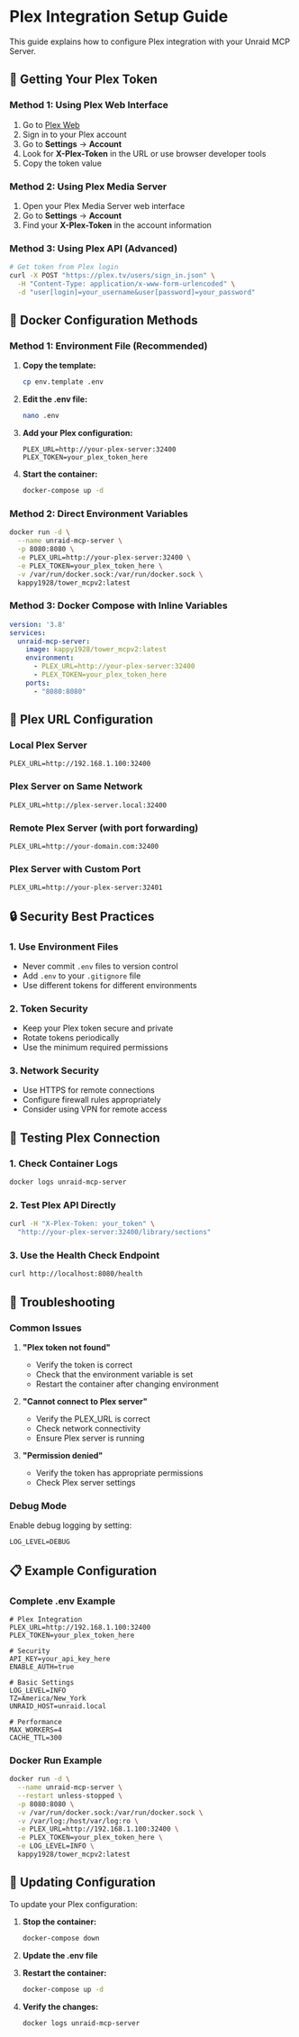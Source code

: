 # Plex Integration Setup Guide

This guide explains how to configure Plex integration with your Unraid MCP Server.

## 🔑 Getting Your Plex Token

### Method 1: Using Plex Web Interface
1. Go to [Plex Web](https://app.plex.tv/web/app)
2. Sign in to your Plex account
3. Go to **Settings** → **Account**
4. Look for **X-Plex-Token** in the URL or use browser developer tools
5. Copy the token value

### Method 2: Using Plex Media Server
1. Open your Plex Media Server web interface
2. Go to **Settings** → **Account**
3. Find your **X-Plex-Token** in the account information

### Method 3: Using Plex API (Advanced)
```bash
# Get token from Plex login
curl -X POST "https://plex.tv/users/sign_in.json" \
  -H "Content-Type: application/x-www-form-urlencoded" \
  -d "user[login]=your_username&user[password]=your_password"
```

## 🐳 Docker Configuration Methods

### Method 1: Environment File (Recommended)

1. **Copy the template:**
   ```bash
   cp env.template .env
   ```

2. **Edit the .env file:**
   ```bash
   nano .env
   ```

3. **Add your Plex configuration:**
   ```env
   PLEX_URL=http://your-plex-server:32400
   PLEX_TOKEN=your_plex_token_here
   ```

4. **Start the container:**
   ```bash
   docker-compose up -d
   ```

### Method 2: Direct Environment Variables

```bash
docker run -d \
  --name unraid-mcp-server \
  -p 8080:8080 \
  -e PLEX_URL=http://your-plex-server:32400 \
  -e PLEX_TOKEN=your_plex_token_here \
  -v /var/run/docker.sock:/var/run/docker.sock \
  kappy1928/tower_mcpv2:latest
```

### Method 3: Docker Compose with Inline Variables

```yaml
version: '3.8'
services:
  unraid-mcp-server:
    image: kappy1928/tower_mcpv2:latest
    environment:
      - PLEX_URL=http://your-plex-server:32400
      - PLEX_TOKEN=your_plex_token_here
    ports:
      - "8080:8080"
```

## 🔧 Plex URL Configuration

### Local Plex Server
```env
PLEX_URL=http://192.168.1.100:32400
```

### Plex Server on Same Network
```env
PLEX_URL=http://plex-server.local:32400
```

### Remote Plex Server (with port forwarding)
```env
PLEX_URL=http://your-domain.com:32400
```

### Plex Server with Custom Port
```env
PLEX_URL=http://your-plex-server:32401
```

## 🔒 Security Best Practices

### 1. Use Environment Files
- Never commit `.env` files to version control
- Add `.env` to your `.gitignore` file
- Use different tokens for different environments

### 2. Token Security
- Keep your Plex token secure and private
- Rotate tokens periodically
- Use the minimum required permissions

### 3. Network Security
- Use HTTPS for remote connections
- Configure firewall rules appropriately
- Consider using VPN for remote access

## 🧪 Testing Plex Connection

### 1. Check Container Logs
```bash
docker logs unraid-mcp-server
```

### 2. Test Plex API Directly
```bash
curl -H "X-Plex-Token: your_token" \
  "http://your-plex-server:32400/library/sections"
```

### 3. Use the Health Check Endpoint
```bash
curl http://localhost:8080/health
```

## 🚨 Troubleshooting

### Common Issues

1. **"Plex token not found"**
   - Verify the token is correct
   - Check that the environment variable is set
   - Restart the container after changing environment

2. **"Cannot connect to Plex server"**
   - Verify the PLEX_URL is correct
   - Check network connectivity
   - Ensure Plex server is running

3. **"Permission denied"**
   - Verify the token has appropriate permissions
   - Check Plex server settings

### Debug Mode
Enable debug logging by setting:
```env
LOG_LEVEL=DEBUG
```

## 📋 Example Configuration

### Complete .env Example
```env
# Plex Integration
PLEX_URL=http://192.168.1.100:32400
PLEX_TOKEN=your_plex_token_here

# Security
API_KEY=your_api_key_here
ENABLE_AUTH=true

# Basic Settings
LOG_LEVEL=INFO
TZ=America/New_York
UNRAID_HOST=unraid.local

# Performance
MAX_WORKERS=4
CACHE_TTL=300
```

### Docker Run Example
```bash
docker run -d \
  --name unraid-mcp-server \
  --restart unless-stopped \
  -p 8080:8080 \
  -v /var/run/docker.sock:/var/run/docker.sock \
  -v /var/log:/host/var/log:ro \
  -e PLEX_URL=http://192.168.1.100:32400 \
  -e PLEX_TOKEN=your_plex_token_here \
  -e LOG_LEVEL=INFO \
  kappy1928/tower_mcpv2:latest
```

## 🔄 Updating Configuration

To update your Plex configuration:

1. **Stop the container:**
   ```bash
   docker-compose down
   ```

2. **Update the .env file**

3. **Restart the container:**
   ```bash
   docker-compose up -d
   ```

4. **Verify the changes:**
   ```bash
   docker logs unraid-mcp-server
   ``` 